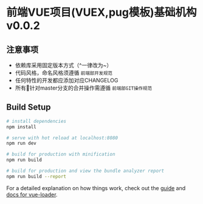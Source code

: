 # 前端VUE项目(VUEX,pug模板)基础机构v0.0.2

## 注意事项

+ 依赖库采用固定版本方式（^一律改为~）
+ 代码风格，命名风格须遵循 ``` 前端部开发规范 ```
+ 任何特性的开发都应添加对应CHANGELOG
+ 所有针对master分支的合并操作需遵循 ``` 前端部GIT操作规范 ```

## Build Setup

``` bash
# install dependencies
npm install

# serve with hot reload at localhost:8080
npm run dev

# build for production with minification
npm run build

# build for production and view the bundle analyzer report
npm run build --report
```

For a detailed explanation on how things work, check out the [guide](http://vuejs-templates.github.io/webpack/) and [docs for vue-loader](http://vuejs.github.io/vue-loader).

